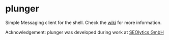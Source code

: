 plunger
=======

Simple Messaging client for the shell. Check the [wiki](https://github.com/d8bitr/plunger/wiki) for more information.

Acknowledgement: plunger was developed during work at [SEOlytics GmbH](http://www.seolytics.com)
